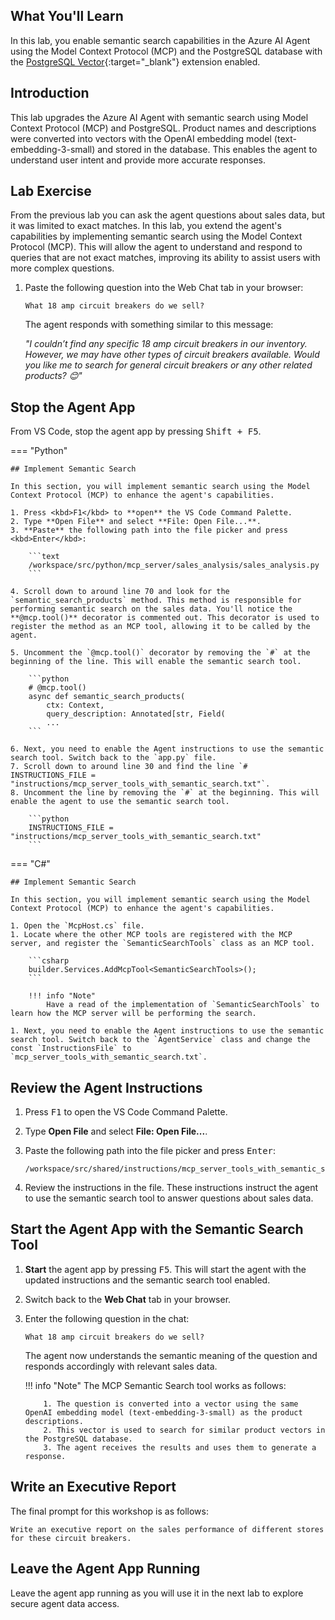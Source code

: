 ## What You'll Learn

In this lab, you enable semantic search capabilities in the Azure AI Agent using the Model Context Protocol (MCP) and the PostgreSQL database with the [PostgreSQL Vector](https://github.com/pgvector/pgvector){:target="\_blank"} extension enabled.

## Introduction

This lab upgrades the Azure AI Agent with semantic search using Model Context Protocol (MCP) and PostgreSQL. Product names and descriptions were converted into vectors with the OpenAI embedding model (text-embedding-3-small) and stored in the database. This enables the agent to understand user intent and provide more accurate responses.

## Lab Exercise

From the previous lab you can ask the agent questions about sales data, but it was limited to exact matches. In this lab, you extend the agent's capabilities by implementing semantic search using the Model Context Protocol (MCP). This will allow the agent to understand and respond to queries that are not exact matches, improving its ability to assist users with more complex questions.

1. Paste the following question into the Web Chat tab in your browser:

   ```text
   What 18 amp circuit breakers do we sell?
   ```

   The agent responds with something similar to this message:

   _"I couldn’t find any specific 18 amp circuit breakers in our inventory. However, we may have other types of circuit breakers available. Would you like me to search for general circuit breakers or any other related products? 😊"_

## Stop the Agent App

From VS Code, stop the agent app by pressing <kbd>Shift + F5</kbd>.

=== "Python"

    ## Implement Semantic Search

    In this section, you will implement semantic search using the Model Context Protocol (MCP) to enhance the agent's capabilities.

    1. Press <kbd>F1</kbd> to **open** the VS Code Command Palette.
    2. Type **Open File** and select **File: Open File...**.
    3. **Paste** the following path into the file picker and press <kbd>Enter</kbd>:

        ```text
        /workspace/src/python/mcp_server/sales_analysis/sales_analysis.py
        ```

    4. Scroll down to around line 70 and look for the `semantic_search_products` method. This method is responsible for performing semantic search on the sales data. You'll notice the **@mcp.tool()** decorator is commented out. This decorator is used to register the method as an MCP tool, allowing it to be called by the agent.

    5. Uncomment the `@mcp.tool()` decorator by removing the `#` at the beginning of the line. This will enable the semantic search tool.

        ```python
        # @mcp.tool()
        async def semantic_search_products(
            ctx: Context,
            query_description: Annotated[str, Field(
            ...
        ```

    6. Next, you need to enable the Agent instructions to use the semantic search tool. Switch back to the `app.py` file.
    7. Scroll down to around line 30 and find the line `# INSTRUCTIONS_FILE = "instructions/mcp_server_tools_with_semantic_search.txt"`.
    8. Uncomment the line by removing the `#` at the beginning. This will enable the agent to use the semantic search tool.

        ```python
        INSTRUCTIONS_FILE = "instructions/mcp_server_tools_with_semantic_search.txt"
        ```

=== "C#"

    ## Implement Semantic Search

    In this section, you will implement semantic search using the Model Context Protocol (MCP) to enhance the agent's capabilities.

    1. Open the `McpHost.cs` file.
    1. Locate where the other MCP tools are registered with the MCP server, and register the `SemanticSearchTools` class as an MCP tool.

        ```csharp
        builder.Services.AddMcpTool<SemanticSearchTools>();
        ```

        !!! info "Note"
            Have a read of the implementation of `SemanticSearchTools` to learn how the MCP server will be performing the search.

    1. Next, you need to enable the Agent instructions to use the semantic search tool. Switch back to the `AgentService` class and change the const `InstructionsFile` to `mcp_server_tools_with_semantic_search.txt`.

## Review the Agent Instructions

1. Press <kbd>F1</kbd> to open the VS Code Command Palette.
2. Type **Open File** and select **File: Open File...**.
3. Paste the following path into the file picker and press <kbd>Enter</kbd>:

   ```text
   /workspace/src/shared/instructions/mcp_server_tools_with_semantic_search.txt
   ```

4. Review the instructions in the file. These instructions instruct the agent to use the semantic search tool to answer questions about sales data.

## Start the Agent App with the Semantic Search Tool

1.  **Start** the agent app by pressing <kbd>F5</kbd>. This will start the agent with the updated instructions and the semantic search tool enabled.
2.  Switch back to the **Web Chat** tab in your browser.
3.  Enter the following question in the chat:

    ```text
    What 18 amp circuit breakers do we sell?
    ```

    The agent now understands the semantic meaning of the question and responds accordingly with relevant sales data.

    !!! info "Note"
        The MCP Semantic Search tool works as follows:

            1. The question is converted into a vector using the same OpenAI embedding model (text-embedding-3-small) as the product descriptions.
            2. This vector is used to search for similar product vectors in the PostgreSQL database.
            3. The agent receives the results and uses them to generate a response.

## Write an Executive Report

The final prompt for this workshop is as follows:

```plaintext
Write an executive report on the sales performance of different stores for these circuit breakers.
```

## Leave the Agent App Running

Leave the agent app running as you will use it in the next lab to explore secure agent data access.
